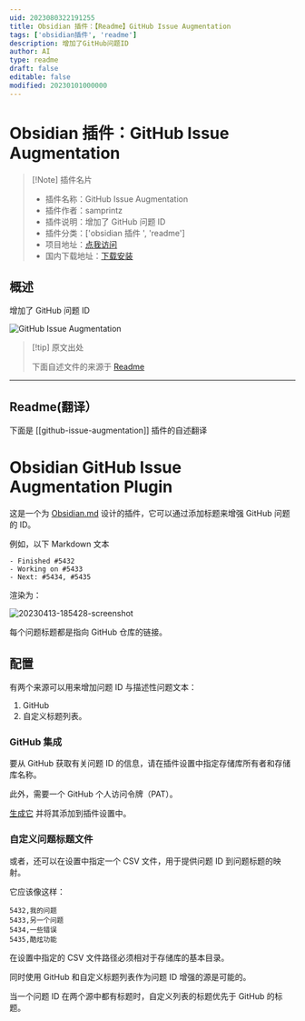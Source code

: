 ```yaml
---
uid: 2023080322191255
title: Obsidian 插件：【Readme】GitHub Issue Augmentation
tags: ['obsidian插件', 'readme']
description: 增加了GitHub问题ID
author: AI
type: readme
draft: false
editable: false
modified: 20230101000000
---
```


# Obsidian 插件：GitHub Issue Augmentation

> [!Note] 插件名片
> - 插件名称：GitHub Issue Augmentation
> - 插件作者：samprintz
> - 插件说明：增加了 GitHub 问题 ID
> - 插件分类：['obsidian 插件 ', 'readme']
> - 项目地址：[点我访问](https://github.com/samprintz/obsidian-issue-augmentation-plugin)
> - 国内下载地址：[下载安装](https://pkmer.cn/products/plugin/pluginMarket/?github-issue-augmentation)

## 概述

增加了 GitHub 问题 ID

![GitHub Issue Augmentation](https://cdn.pkmer.cn/covers/github-issue-augmentation.png!pkmer)

> [!tip] 原文出处
>
>下面自述文件的来源于 [Readme](https://ghproxy.net/https://raw.githubusercontent.com/samprintz/obsidian-issue-augmentation-plugin/main/README.md)
>

---

## Readme(翻译）

下面是 [[github-issue-augmentation]] 插件的自述翻译

# Obsidian GitHub Issue Augmentation Plugin

这是一个为 [Obsidian.md](https://obsidian.md/) 设计的插件，它可以通过添加标题来增强 GitHub 问题的 ID。

例如，以下 Markdown 文本

```
- Finished #5432
- Working on #5433
- Next: #5434, #5435
```

渲染为：

![20230413-185428-screenshot](https://user-images.githubusercontent.com/7581457/231971667-c5ed7591-21a5-4f3f-9ae4-b90cbbb1ac08.png)

每个问题标题都是指向 GitHub 仓库的链接。

## 配置

有两个来源可以用来增加问题 ID 与描述性问题文本：

1. GitHub
2. 自定义标题列表。

### GitHub 集成

要从 GitHub 获取有关问题 ID 的信息，请在插件设置中指定存储库所有者和存储库名称。

此外，需要一个 GitHub 个人访问令牌（PAT）。

[生成它](https://docs.github.com/en/authentication/keeping-your-account-and-data-secure/creating-a-personal-access-token) 并将其添加到插件设置中。

### 自定义问题标题文件

或者，还可以在设置中指定一个 CSV 文件，用于提供问题 ID 到问题标题的映射。

它应该像这样：

```
5432,我的问题
5433,另一个问题
5434,一些错误
5435,酷炫功能
```

在设置中指定的 CSV 文件路径必须相对于存储库的基本目录。

同时使用 GitHub 和自定义标题列表作为问题 ID 增强的源是可能的。

当一个问题 ID 在两个源中都有标题时，自定义列表的标题优先于 GitHub 的标题。
